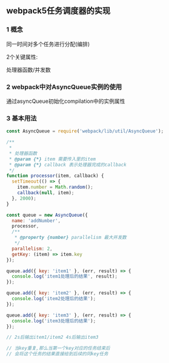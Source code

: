 ## webpack5任务调度器的实现

### 1 概念

同一时间对多个任务进行分配(编排)

2个关键属性:

处理器函数/并发数

### 2 webpack中对AsyncQueue实例的使用

通过asyncQueue初始化compilation中的实例属性

### 3 基本用法

```javascript
const AsyncQueue = require('webpack/lib/util/AsyncQueue');

/**
 *
 * 处理器函数
 * @param {*} item 需要传入里的item
 * @param {*} callback 表示处理器完成的callback
 */
function processor(item, callback) {
  setTimeout(() => {
    item.number = Math.random();
    callback(null, item);
  }, 2000);
}

const queue = new AsyncQueue({
  name: 'addNumber',
  processor,
  /**
   * @property {number} parallelism 最大并发数
   */
  parallelism: 2,
  getKey: (item) => item.key
});

queue.add({ key: 'item1' }, (err, result) => {
  console.log('item1处理后的结果', result);
});

queue.add({ key: 'item2' }, (err, result) => {
  console.log('item2处理后的结果');
});

queue.add({ key: 'item3' }, (err, result) => {
  console.log('item3处理后的结果');
});

// 2s后输出item1/item2 4s后输出item3

// 当key重复,那么当第一个key对应的任务结束后
// 会将这个任务的结果直接给到后续的同key任务
```
